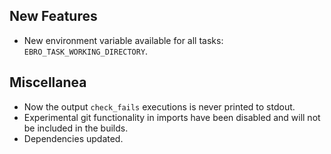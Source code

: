 ## New Features

- New environment variable available for all tasks: `EBRO_TASK_WORKING_DIRECTORY`.

## Miscellanea

- Now the output `check_fails` executions is never printed to stdout.
- Experimental git functionality in imports have been disabled and will not be included in the builds.
- Dependencies updated.
